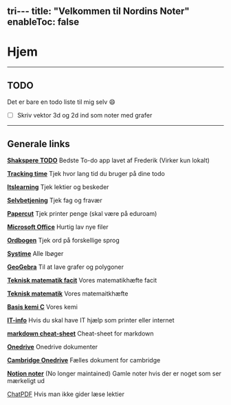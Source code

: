 tri---
title: "Velkommen til Nordins Noter"
enableToc: false
---

# Hjem

--- 
## TODO
Det er bare en todo liste til mig selv 😄
 - [ ] Skriv vektor 3d og 2d ind som noter med grafer

--- 
## Generale links
[**Shakspere TODO**](file:///C:/Users/Nordin/OneDrive/School/Shakspere%20To-Do%20v1.0/shakspere.html) Bedste To-do app lavet af Frederik (Virker kun lokalt)

[**Tracking time**](https://pro.trackingtime.co/#/hours) Tjek hvor lang tid du bruger på dine todo

[**Itslearning**](https://aarhustech.itslearning.com/main.aspx?TextURL=CourseCards) Tjek lektier og beskeder

[**Selvbetjening**](https://selvbetjening.aarhustech.dk/loggedin/default.aspx) Tjek fag og fravær

[**Papercut**](https://papercut.aarhustech.dk:9192/app) Tjek printer penge (skal være på eduroam)

[**Microsoft Office**](https://www.office.com/?auth=1) Hurtig lav nye filer

[**Ordbogen**](https://www.ordbogen.com/en/) Tjek ord på forskellige sprog

[**Systime**](https://konto.systime.dk/index.php?id=494) Alle Ibøger

[**GeoGebra**](https://www.geogebra.org/classic?lang=en) Til at lave grafer og polygoner

[**Teknisk matematik facit**](https://tstaarhustech-my.sharepoint.com/personal/mka_aarhustech_dk/_layouts/15/onedrive.aspx?FolderCTID=0x0120000AA418455CCACB408C46F74A43B8136B&id=%2Fpersonal%2Fmka%5Faarhustech%5Fdk%2FDocuments%2F22R%2F22RInfoMappe%2FTeknisk%20Matematik%204%20Facit%2Epdf&parent=%2Fpersonal%2Fmka%5Faarhustech%5Fdk%2FDocuments%2F22R%2F22RInfoMappe "https://tstaarhustech-my.sharepoint.com/personal/mka_aarhustech_dk/_layouts/15/onedrive.aspx?FolderCTID=0x0120000AA418455CCACB408C46F74A43B8136B&id=%2Fpersonal%2Fmka%5Faarhustech%5Fdk%2FDocuments%2F22R%2F22RInfoMappe%2FTeknisk%20Matematik%204%20Facit%2Epdf&parent=%2Fpersonal%2Fmka%5Faarhustech%5Fdk%2FDocuments%2F22R%2F22RInfoMappe") Vores matematikhæfte facit

[**Teknisk matematik**](https://tstaarhustech-my.sharepoint.com/personal/mka_aarhustech_dk/_layouts/15/onedrive.aspx?FolderCTID=0x0120000AA418455CCACB408C46F74A43B8136B&id=%2Fpersonal%2Fmka%5Faarhustech%5Fdk%2FDocuments%2F22R%2F22RInfoMappe%2FTeknisk%20Matematik%204%2Epdf&parent=%2Fpersonal%2Fmka%5Faarhustech%5Fdk%2FDocuments%2F22R%2F22RInfoMappe "https://tstaarhustech-my.sharepoint.com/personal/mka_aarhustech_dk/_layouts/15/onedrive.aspx?FolderCTID=0x0120000AA418455CCACB408C46F74A43B8136B&id=%2Fpersonal%2Fmka%5Faarhustech%5Fdk%2FDocuments%2F22R%2F22RInfoMappe%2FTeknisk%20Matematik%204%2Epdf&parent=%2Fpersonal%2Fmka%5Faarhustech%5Fdk%2FDocuments%2F22R%2F22RInfoMappe") Vores matemaitkhæfte

[**Basis kemi C**](file:///C:/Users/nordi/Downloads/vdoc.pub_basiskemi-c.pdf)  Vores kemi 

[**IT-info**](https://aarhustech.itslearning.com/eportfolio/427803/itinfo) Hvis du skal have IT hjælp som printer eller internet 

[**markdown cheat-sheet**](https://www.markdownguide.org/cheat-sheet/) Cheat-sheet for markdown

[**Onedrive**]([Skole](https://tstaarhustech-my.sharepoint.com/:f:/g/personal/at101823_edu_aarhustech_dk/ErzaAos3f-hFl_BKjemb7ucBadBtFiQO8M-C6yeLcNdtMw?e=7usPU7)) Onedrive dokumenter

[**Cambridge Onedrive**](https://tstaarhustech-my.sharepoint.com/personal/kasp933i_edu_aarhustech_dk/_layouts/15/onedrive.aspx?id=%2Fpersonal%2Fkasp933i%5Fedu%5Faarhustech%5Fdk%2FDocuments%2F1%20HTX%20fag%2FCambridge%20english%2FCamb%20English&ga=1) Fælles dokument for cambridge

[**Notion noter**](https://nordinmp.notion.site/nordinmp/Skole-dashboard-87cc63aa4e1f4836b6846be8fc894710) (No longer maintained) Gamle noter hvis der er noget som ser mærkeligt ud

[ChatPDF](https://www.chatpdf.com/) Hvis man ikke gider læse lektier